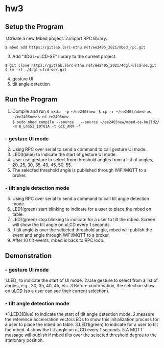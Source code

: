 # hw3

## Setup the Program 

1.Create a new Mbed project.
2.import RPC library.

 ` $ mbed add https://gitlab.larc-nthu.net/ee2405_2021/mbed_rpc.git ` 

3. Add "4DGL-uLCD-SE" library to the current project.
 
 ` $ git clone https://gitlab.larc-nthu.net/ee2405_2021/4dgl-ulcd-se.git `
 ` $ rm -rf ./4dgl-ulcd-se/.git `
 
4. gesture UI
5. tilt angle detection

## Run the Program 

  1. Compile and run
 `$ mkdir -p ~/ee2405new `
 `$ cp -r ~/ee2405/mbed-os ~/ee2405new`
  `$ cd ee2405new `  
  `$ sudo mbed compile --source . --source ~/ee2405new/mbed-os-build2/ -m B_L4S5I_IOT01A -t GCC_ARM -f ` 
  
  ### - gesture UI mode
  
  2. Using RPC over serial to send a command to call gesture UI mode.
  3. LED3(blue) to indicate the start of gesture UI mode.
  4. User use gesture to select from threshold angles from a list of angles, 20, 25, 30, 35, 40, 45, 50, 55.
  5. The selected threshold angle is published through WiFi/MQTT to a broker.
  ### - tilt angle detection mode
  
  5. Using RPC over serial to send a command to call tilt angle detection mode.
  6. LED1(green) start blinking to indicate for a user to place the mbed on table.
  7. LED1(green) stop blinking to indicate for a user to tilt the mbed. Screen will show the tilt angle on uLCD  every 1 seconds.
  8. If tilt angle is over the selected threshold angle, mbed will publish the event and angle through WiFi/MQTT to a broker. 
  9. After 10 tilt events, mbed is back to RPC loop.

## Demonstration
  ### - gesture UI mode
  
  1.LED_ to indicate the start of UI mode.
  2.Use gesture to select from a list of angles, e.g., 30, 35, 40, 45, etc.
  3.Before confirmation, the selection show on uLCD (so a user can see their current selection).
  ### - tilt angle detection mode
  *1.LED3(Blue) to indicate the start of tilt angle detection mode.
  2.measure the reference acceleration vector.LEDs to show this initialization process for a user to place the mbed on table.
  3.LED1(green) to indicate for a user to tilt the mbed.
  4.show the tilt angle on uLCD  every 1 seconds. 
  5.A MQTT message will publish if mbed tilts over the selected threshold degree to the stationary position.

